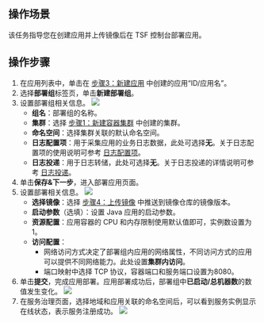 ## 操作场景

该任务指导您在创建应用并上传镜像后在 TSF 控制台部署应用。

## 操作步骤

1. 在应用列表中，单击在 [步骤3：新建应用](https://cloud.tencent.com/document/product/649/55503) 中创建的应用“ID/应用名”。
2. 选择**部署组**标签页，单击**新建部署组**。
3. 设置部署组相关信息。
   ![](https://main.qcloudimg.com/raw/252a02ae854a0e3c6efceacf5dc09405.png)
   - **组名**：部署组的名称。
   - **集群**：选择 [步骤1：新建容器集群](https://cloud.tencent.com/document/product/649/55505) 中创建的集群。
   - **命名空间**：选择集群关联的默认命名空间。
   - **日志配置项**：用于采集应用的业务日志数据，此处可选择**无**。关于日志配置项的使用说明可参考 [日志配置项](https://cloud.tencent.com/document/product/649/13697)。
   - **日志投递**：用于日志转储，此处可选择**无**。关于日志投递的详情说明可参考 [日志投递](https://cloud.tencent.com/document/product/649/43510)。
4. 单击**保存&下一步**，进入部署应用页面。
5. 设置部署相关信息。
	 ![](https://qcloudimg.tencent-cloud.cn/raw/8fed0e727d6f94ceb3860ae0d12c1085.png)
   - **选择镜像**：选择 [步骤4：上传镜像](https://cloud.tencent.com/document/product/649/55502) 中推送到镜像仓库的镜像版本。
   - **启动参数**（选填）：设置 Java 应用的启动参数。
   - **资源配置**：应用容器的 CPU 和内存限制使用默认值即可，实例数设置为1。
   - **访问配置**： 
     - 网络访问方式决定了部署组内应用的网络属性，不同访问方式的应用可以提供不同网络能力。此处设置**集群内访问**。
     - 端口映射中选择 TCP 协议，容器端口和服务端口设置为8080。
6. 单击**提交**，完成应用部署。应用部署成功后，部署组中**已启动/总机器数**的数值发生变化。
   ![](https://main.qcloudimg.com/raw/e794c129af9f1bb4431a1efca0277443.png)
7. 在服务治理页面，选择地域和应用关联的命名空间后，可以看到服务实例显示在线状态，表示服务注册成功。
   ![](https://main.qcloudimg.com/raw/1a88c4402aee847ba9076f231faa6cba.png)

